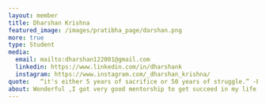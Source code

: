 ```yaml
---
layout: member
title: Dharshan Krishna 
featured_image: /images/pratibha_page/darshan.png
more: true 
type: Student
media:  
  email: mailto:dharshan122001@gmail.com
  linkedin: https://www.linkedin.com/in/dharshank
  instagram: https://www.instagram.com/_dharshan_krishna/    
quote:   “it's either 5 years of sacrifice or 50 years of struggle.” -By Andrew Tate
about: Wonderful ,I got very good mentorship to get succeed in my life from Kiran Foundation.
---
```

    